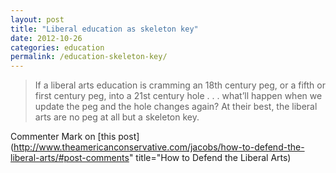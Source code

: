 ```yaml
---
layout: post
title: "Liberal education as skeleton key"
date: 2012-10-26
categories: education
permalink: /education-skeleton-key/
---
```


> If a liberal arts education is cramming an 18th century peg, or a fifth or first century peg, into a 21st century hole . . . what’ll happen when we update the peg and the hole changes again? At their best, the liberal arts are no peg at all but a skeleton key.

Commenter Mark on [this post](http://www.theamericanconservative.com/jacobs/how-to-defend-the-liberal-arts/#post-comments" title="How to Defend the Liberal Arts)